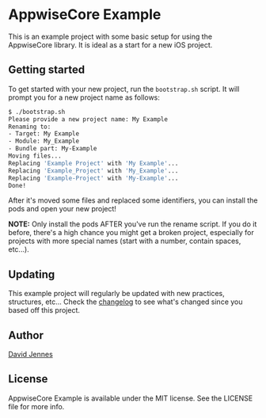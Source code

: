# AppwiseCore Example

This is an example project with some basic setup for using the AppwiseCore library. It is ideal as a start for a new iOS project.

## Getting started

To get started with your new project, run the `bootstrap.sh` script. It will prompt you for a new project name as follows:

```bash
$ ./bootstrap.sh
Please provide a new project name: My Example
Renaming to:
- Target: My Example
- Module: My_Example
- Bundle part: My-Example
Moving files...
Replacing 'Example Project' with 'My Example'...
Replacing 'Example_Project' with 'My_Example'...
Replacing 'Example-Project' with 'My-Example'...
Done!
```

After it's moved some files and replaced some identifiers, you can install the pods and open your new project!

**NOTE:** Only install the pods AFTER you've run the rename script. If you do it before, there's a high chance you might get a broken project, especially for projects with more special names (start with a number, contain spaces, etc...).

## Updating

This example project will regularly be updated with new practices, structures, etc... Check the [changelog](https://github.com/appwise-labs/AppwiseCore-Example/blob/master/CHANGELOG.md) to see what's changed since you based off this project.

## Author

[David Jennes](https://github.com/djbe)

## License

AppwiseCore Example is available under the MIT license. See the LICENSE file for more info.
